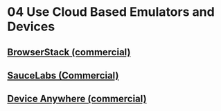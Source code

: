 # 04 Use Cloud Based Emulators and Devices

## [BrowserStack (commercial)](https://www.browserstack.com/automate)

## [SauceLabs (Commercial)](https://saucelabs.com/)

## [Device Anywhere (commercial)](http://www.keynote.com/solutions/testing/mobile-testing)
